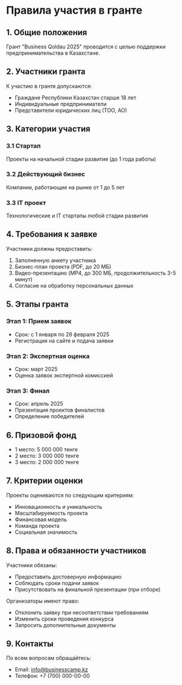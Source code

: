 # Правила участия в гранте

## 1. Общие положения

Грант "Business Qoldau 2025" проводится с целью поддержки предпринимательства в Казахстане.

## 2. Участники гранта

К участию в гранте допускаются:

- Граждане Республики Казахстан старше 18 лет
- Индивидуальные предприниматели
- Представители юридических лиц (ТОО, АО)

## 3. Категории участия

### 3.1 Стартап
Проекты на начальной стадии развития (до 1 года работы)

### 3.2 Действующий бизнес
Компании, работающие на рынке от 1 до 5 лет

### 3.3 IT проект
Технологические и IT стартапы любой стадии развития

## 4. Требования к заявке

Участники должны предоставить:

1. Заполненную анкету участника
2. Бизнес-план проекта (PDF, до 20 МБ)
3. Видео-презентацию (MP4, до 300 МБ, продолжительность 3-5 минут)
4. Согласие на обработку персональных данных

## 5. Этапы гранта

### Этап 1: Прием заявок
- Срок: с 1 января по 28 февраля 2025
- Регистрация на сайте и подача заявки

### Этап 2: Экспертная оценка
- Срок: март 2025
- Оценка заявок экспертной комиссией

### Этап 3: Финал
- Срок: апрель 2025
- Презентация проектов финалистов
- Определение победителей

## 6. Призовой фонд

- 1 место: 5 000 000 тенге
- 2 место: 3 000 000 тенге
- 3 место: 2 000 000 тенге

## 7. Критерии оценки

Проекты оцениваются по следующим критериям:

- Инновационность и уникальность
- Масштабируемость проекта
- Финансовая модель
- Команда проекта
- Социальная значимость

## 8. Права и обязанности участников

Участники обязаны:
- Предоставить достоверную информацию
- Соблюдать сроки подачи заявок
- Присутствовать на финальной презентации (при отборе)

Организаторы имеют право:
- Отклонить заявку при несоответствии требованиям
- Изменить сроки проведения конкурса
- Запросить дополнительные документы

## 9. Контакты

По всем вопросам обращайтесь:
- Email: info@businesscamp.kz
- Телефон: +7 (700) 000-00-00
